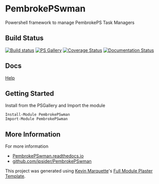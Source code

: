 # PembrokePSwman

Powershell framework to manage PembrokePS Task Managers

## Build Status

[![Build status](https://ci.appveyor.com/api/projects/status/github/jpsider/PembrokePSwman?branch=master&svg=true)](https://ci.appveyor.com/project/JustinSider/PembrokePSwman)
[![PS Gallery](https://img.shields.io/badge/install-PS%20Gallery-blue.svg)](https://www.powershellgallery.com/packages/PembrokePSwman/)
[![Coverage Status](https://coveralls.io/repos/github/jpsider/PembrokePSwman/badge.svg?branch=master)](https://coveralls.io/github/jpsider/PembrokePSwman?branch=master)
[![Documentation Status](https://img.shields.io/badge/docs-latest-brightgreen.svg?style=flat)](http://pembrokepswman.readthedocs.io/en/latest/?badge=latest)

## Docs  

[Help](http://PembrokePSwman.readthedocs.io)

## Getting Started

Install from the PSGallery and Import the module

    Install-Module PembrokePSwman
    Import-Module PembrokePSwman

## More Information

For more information

* [PembrokePSwman.readthedocs.io](http://PembrokePSwman.readthedocs.io)
* [github.com/jpsider/PembrokePSwman](https://github.com/jpsider/PembrokePSwman)


This project was generated using [Kevin Marquette](http://kevinmarquette.github.io)'s [Full Module Plaster Template](https://github.com/KevinMarquette/PlasterTemplates/tree/master/FullModuleTemplate).
